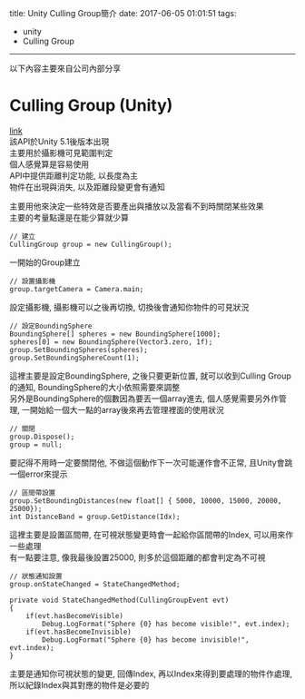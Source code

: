 title: Unity Culling Group簡介
date: 2017-06-05 01:01:51
tags:
- unity
- Culling Group
---

以下內容主要來自公司內部分享

# Culling Group (Unity)

[link](https://docs.unity3d.com/Manual/CullingGroupAPI.html)  
該API於Unity 5.1後版本出現  
主要用於攝影機可見範圍判定  
個人感覺算是容易使用  
API中提供距離判定功能, 以長度為主  
物件在出現與消失, 以及距離段變更會有通知

主要用他來決定一些特效是否要產出與播放以及當看不到時關閉某些效果  
主要的考量點還是在能少算就少算  

	// 建立  
	CullingGroup group = new CullingGroup();  
一開始的Group建立  

	// 設置攝影機  
	group.targetCamera = Camera.main;  
設定攝影機, 攝影機可以之後再切換, 切換後會通知你物件的可見狀況

	// 設定BoundingSphere  
	BoundingSphere[] spheres = new BoundingSphere[1000];
	spheres[0] = new BoundingSphere(Vector3.zero, 1f);
	group.SetBoundingSpheres(spheres);
	group.SetBoundingSphereCount(1);
這裡主要是設定BoundingSphere, 之後只要更新位置, 就可以收到Culling Group的通知, BoundingSphere的大小依照需要來調整  
另外是BoundingSphere的個數因為要丟一個array進去, 個人感覺需要另外作管理, 一開始給一個大一點的array後來再去管理裡面的使用狀況

	// 關閉
	group.Dispose();
	group = null;
要記得不用時一定要關閉他, 不做這個動作下一次可能運作會不正常, 且Unity會跳一個error來提示

	// 區間帶設置
	group.SetBoundingDistances(new float[] { 5000, 10000, 15000, 20000, 25000});
	int DistanceBand = group.GetDistance(Idx);
這裡主要是設置區間帶, 在可視狀態變更時會一起給你區間帶的Index, 可以用來作一些處理  
有一點要注意, 像我最後設置25000, 則多於這個距離的都會判定為不可視

	// 狀態通知設置
	group.onStateChanged = StateChangedMethod;
	
	private void StateChangedMethod(CullingGroupEvent evt)
	{
		if(evt.hasBecomeVisible)
			Debug.LogFormat("Sphere {0} has become visible!", evt.index);
		if(evt.hasBecomeInvisible)
			Debug.LogFormat("Sphere {0} has become invisible!", evt.index);
	}
主要是通知你可視狀態的變更, 回傳Index, 再以Index來得到要處理的物件作處理, 所以紀錄Index與其對應的物件是必要的
